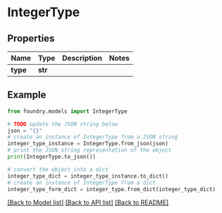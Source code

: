 # IntegerType

## Properties

Name | Type | Description | Notes
------------ | ------------- | ------------- | -------------
**type** | **str** |  |

## Example

```python
from foundry.models import IntegerType

# TODO update the JSON string below
json = "{}"
# create an instance of IntegerType from a JSON string
integer_type_instance = IntegerType.from_json(json)
# print the JSON string representation of the object
print(IntegerType.to_json())

# convert the object into a dict
integer_type_dict = integer_type_instance.to_dict()
# create an instance of IntegerType from a dict
integer_type_form_dict = integer_type.from_dict(integer_type_dict)
```

[\[Back to Model list\]](../README.md#documentation-for-models) [\[Back to API list\]](../README.md#documentation-for-api-endpoints) [\[Back to README\]](../README.md)

